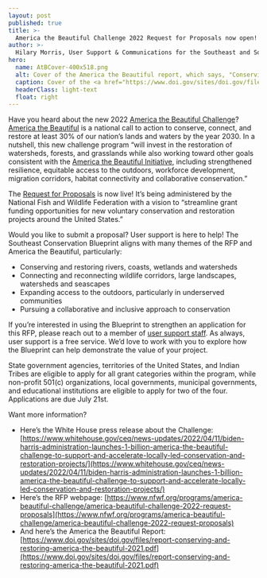 ```yaml
---
layout: post
published: true
title: >-
  America the Beautiful Challenge 2022 Request for Proposals now open!
author: >-
  Hilary Morris, User Support & Communications for the Southeast and South Atlantic Blueprints
hero:
  name: AtBCover-400x518.png
  alt: Cover of the America the Beautiful report, which says, "Conserving and restoring America the Beautiful 2021 - A preliminary report to the National Climate Task Force recommending a 10-year, locally led campaign to conserve and restore the lands and waters upon which we all depend, and that bind us together as Americans" with a photo of two children playing outside.
  caption: Cover of the <a href="https://www.doi.gov/sites/doi.gov/files/report-conserving-and-restoring-america-the-beautiful-2021.pdf">America the Beautiful report</a>.
  headerClass: light-text
  float: right
---
```

Have you heard about the new 2022 [America the Beautiful Challenge](https://www.nfwf.org/programs/america-beautiful-challenge)? [America the Beautiful](https://www.whitehouse.gov/ceq/news-updates/2021/05/06/biden-harris-administration-outlines-america-the-beautiful-initiative/) is a national call to action to conserve, connect, and restore at least 30% of our nation’s lands and waters by the year 2030. In a nutshell, this new challenge program “will invest in the restoration of watersheds, forests, and grasslands while also working toward other goals consistent with the [America the Beautiful Initiative](https://www.whitehouse.gov/ceq/news-updates/2021/05/06/biden-harris-administration-outlines-america-the-beautiful-initiative/), including strengthened resilience, equitable access to the outdoors, workforce development, migration corridors, habitat connectivity and collaborative conservation.”

The [Request for Proposals](https://www.nfwf.org/programs/america-beautiful-challenge/america-beautiful-challenge-2022-request-proposals) is now live! It’s being administered by the National Fish and Wildlife Federation with a vision to “streamline grant funding opportunities for new voluntary conservation and restoration projects around the United States.”<!--more-->

Would you like to submit a proposal? User support is here to help! The Southeast Conservation Blueprint aligns with many themes of the RFP and America the Beautiful, particularly:

- Conserving and restoring rivers, coasts, wetlands and watersheds
- Connecting and reconnecting wildlife corridors, large landscapes, watersheds and seascapes
- Expanding access to the outdoors, particularly in underserved communities
- Pursuing a collaborative and inclusive approach to conservation

If you’re interested in using the Blueprint to strengthen an application for this RFP, please reach out to a member of [user support staff](https://secassoutheast.org/staff). As always, user support is a free service. We’d love to work with you to explore how the Blueprint can help demonstrate the value of your project.

State government agencies, territories of the United States, and Indian Tribes are eligible to apply for all grant categories within the program, while non-profit 501(c) organizations, local governments, municipal governments, and educational institutions are eligible to apply for two of the four. Applications are due July 21st.

Want more information?

- Here’s the White House press release about the Challenge: [https://www.whitehouse.gov/ceq/news-updates/2022/04/11/biden-harris-administration-launches-1-billion-america-the-beautiful-challenge-to-support-and-accelerate-locally-led-conservation-and-restoration-projects/](https://www.whitehouse.gov/ceq/news-updates/2022/04/11/biden-harris-administration-launches-1-billion-america-the-beautiful-challenge-to-support-and-accelerate-locally-led-conservation-and-restoration-projects/)
- Here’s the RFP webpage: [https://www.nfwf.org/programs/america-beautiful-challenge/america-beautiful-challenge-2022-request-proposals](https://www.nfwf.org/programs/america-beautiful-challenge/america-beautiful-challenge-2022-request-proposals)
- And here’s the America the Beautiful Report: [https://www.doi.gov/sites/doi.gov/files/report-conserving-and-restoring-america-the-beautiful-2021.pdf](https://www.doi.gov/sites/doi.gov/files/report-conserving-and-restoring-america-the-beautiful-2021.pdf)
